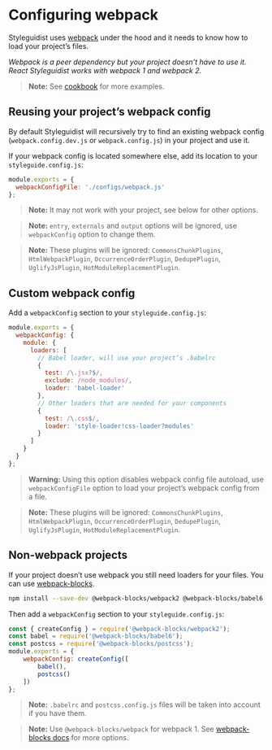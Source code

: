 # Configuring webpack

Styleguidist uses [webpack](https://webpack.js.org/) under the hood and it needs to know how to load your project’s files.

*Webpack is a peer dependency but your project doesn’t have to use it. React Styleguidist works with webpack 1 and webpack 2.*

> **Note:** See [cookbook](Cookbook.md) for more examples.

## Reusing your project’s webpack config

By default Styleguidist will recursively try to find an existing webpack config (`webpack.config.dev.js` or `webpack.config.js`) in your project and use it.

If your webpack config is located somewhere else, add its location to your `styleguide.config.js`:

```javascript
module.exports = {
  webpackConfigFile: './configs/webpack.js'
};
```

> **Note:** It may not work with your project, see below for other options.

> **Note:** `entry`, `externals` and `output` options will be ignored, use `webpackConfig` option to change them.

> **Note:** These plugins will be ignored: `CommonsChunkPlugins`, `HtmlWebpackPlugin`, `OccurrenceOrderPlugin`, `DedupePlugin`, `UglifyJsPlugin`, `HotModuleReplacementPlugin`.

## Custom webpack config

Add a `webpackConfig` section to your `styleguide.config.js`:

```javascript
module.exports = {
  webpackConfig: {
    module: {
      loaders: [
        // Babel loader, will use your project’s .babelrc
        {
          test: /\.jsx?$/,
          exclude: /node_modules/,
          loader: 'babel-loader'
        },
        // Other loaders that are needed for your components
        {
          test: /\.css$/,
          loader: 'style-loader!css-loader?modules'
        }
      ]
    }
  }
};
```

> **Warning:** Using this option disables webpack config file autoload, use `webpackConfigFile` option to load your project’s webpack config from a file.

> **Note:** These plugins will be ignored: `CommonsChunkPlugins`, `HtmlWebpackPlugin`, `OccurrenceOrderPlugin`, `DedupePlugin`, `UglifyJsPlugin`, `HotModuleReplacementPlugin`.

## Non-webpack projects

If your project doesn’t use webpack you still need loaders for your files. You can use [webpack-blocks](https://github.com/andywer/webpack-blocks).

```bash
npm install --save-dev @webpack-blocks/webpack2 @webpack-blocks/babel6 @webpack-blocks/postcss
```

Then add a `webpackConfig` section to your `styleguide.config.js`:

```javascript
const { createConfig } = require('@webpack-blocks/webpack2');
const babel = require('@webpack-blocks/babel6');
const postcss = require('@webpack-blocks/postcss');
module.exports = {
	webpackConfig: createConfig([
		babel(),
		postcss()
	])
};
```

> **Note:** `.babelrc` and `postcss.config.js` files will be taken into account if you have them.

> **Note:** Use `@webpack-blocks/webpack` for webpack 1. See [webpack-blocks docs](https://github.com/andywer/webpack-blocks) for more options.
